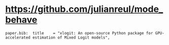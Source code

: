 # https://github.com/julianreul/mode_behave

```console
paper.bib:  title    = "xlogit: An open-source Python package for GPU-accelerated estimation of Mixed Logit models",

```
